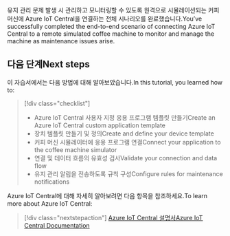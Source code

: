 <span data-ttu-id="a4831-101">유지 관리 문제 발생 시 관리하고 모니터링할 수 있도록 원격으로 시뮬레이션되는 커피 머신에 Azure IoT Central을 연결하는 전체 시나리오를 완료했습니다.</span><span class="sxs-lookup"><span data-stu-id="a4831-101">You’ve successfully completed the end-to-end scenario of connecting Azure IoT Central to a remote simulated coffee machine to monitor and manage the machine as maintenance issues arise.</span></span>

## <a name="next-steps"></a><span data-ttu-id="a4831-102">다음 단계</span><span class="sxs-lookup"><span data-stu-id="a4831-102">Next steps</span></span>

<span data-ttu-id="a4831-103">이 자습서에서는 다음 방법에 대해 알아보았습니다.</span><span class="sxs-lookup"><span data-stu-id="a4831-103">In this tutorial, you learned how to:</span></span>
> [!div class="checklist"]
> * <span data-ttu-id="a4831-104">Azure IoT Central 사용자 지정 응용 프로그램 템플릿 만들기</span><span class="sxs-lookup"><span data-stu-id="a4831-104">Create an Azure IoT Central custom application template</span></span>
> * <span data-ttu-id="a4831-105">장치 템플릿 만들기 및 정의</span><span class="sxs-lookup"><span data-stu-id="a4831-105">Create and define your device template</span></span>
> * <span data-ttu-id="a4831-106">커피 머신 시뮬레이터에 응용 프로그램 연결</span><span class="sxs-lookup"><span data-stu-id="a4831-106">Connect your application to the coffee machine simulator</span></span> 
> * <span data-ttu-id="a4831-107">연결 및 데이터 흐름의 유효성 검사</span><span class="sxs-lookup"><span data-stu-id="a4831-107">Validate your connection and data flow</span></span>
> * <span data-ttu-id="a4831-108">유지 관리 알림을 전송하도록 규칙 구성</span><span class="sxs-lookup"><span data-stu-id="a4831-108">Configure rules for maintenance notifications</span></span>

<span data-ttu-id="a4831-109">Azure IoT Central에 대해 자세히 알아보려면 다음 항목을 참조하세요.</span><span class="sxs-lookup"><span data-stu-id="a4831-109">To learn more about Azure IoT Central:</span></span> 

> [!div class="nextstepaction"]
> [<span data-ttu-id="a4831-110">Azure IoT Central 설명서</span><span class="sxs-lookup"><span data-stu-id="a4831-110">Azure IoT Central Documentation</span></span>](https://docs.microsoft.com/en-us/azure/iot-central/)